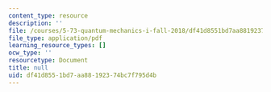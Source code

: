 ```yaml
---
content_type: resource
description: ''
file: /courses/5-73-quantum-mechanics-i-fall-2018/df41d8551bd7aa88192374bc7f795d4b_MIT5_73F18_Lec39.pdf
file_type: application/pdf
learning_resource_types: []
ocw_type: ''
resourcetype: Document
title: null
uid: df41d855-1bd7-aa88-1923-74bc7f795d4b
---
```

